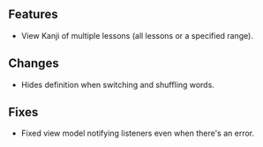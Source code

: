 ## Features

- View Kanji of multiple lessons (all lessons or a specified range).

## Changes

- Hides definition when switching and shuffling words.

## Fixes

- Fixed view model notifying listeners even when there's an error.